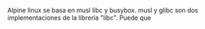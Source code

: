 Alpine linux se basa en musl libc y busybox. musl y glibc son dos implementaciones de la librería "libc". Puede que 

